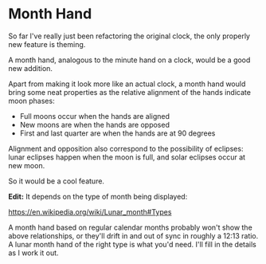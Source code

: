 Month Hand
==========

So far I've really just been refactoring the original clock, the only properly new feature is theming.

A month hand, analogous to the minute hand on a clock, would be a good new addition.

Apart from making it look more like an actual clock, a month hand would bring some neat properties as the relative alignment of the hands indicate moon phases:

* Full moons occur when the hands are aligned
* New moons are when the hands are opposed
* First and last quarter are when the hands are at 90 degrees

Alignment and opposition also correspond to the possibility of eclipses: lunar eclipses happen when the moon is full, and solar eclipses occur at new moon.

So it would be a cool feature.

**Edit:** It depends on the type of month being displayed:

https://en.wikipedia.org/wiki/Lunar_month#Types

A month hand based on regular calendar months probably won't show the above relationships, or they'll drift in and out of sync in roughly a 12:13 ratio.
A lunar month hand of the right type is what you'd need.
I'll fill in the details as I work it out.


